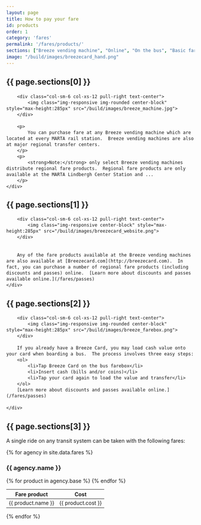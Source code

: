```yaml
---
layout: page
title: How to pay your fare
id: products
order: 1
category: 'fares'
permalink: '/fares/products/'
sections: ["Breeze vending machine", "Online", "On the bus", "Basic fare prices"]
image: "/build/images/breezecard_hand.png"
---
```


<div class="row">
	<div class="col-sm-12">
		<h2 id="{{ page.sections[0] | slugify }}">{{ page.sections[0] }}</h2>


		<div class="col-sm-6 col-xs-12 pull-right text-center">
			<img class="img-responsive img-rounded center-block" style="max-height:285px" src="/build/images/breeze_machine.jpg">
		</div>

		<p>
			You can purchase fare at any Breeze vending machine which are located at every MARTA rail station.  Breeze vending machines are also at major regional transfer centers. 
		</p>
		<p>
			<strong>Note:</strong> only select Breeze vending machines distribute regional fare products.  Regional fare products are only available at the MARTA Lindbergh Center Station and ...
		</p>
	</div>
</div>

<div class="row">
	<div class="col-sm-12">
		<h2 id="{{ page.sections[1] | slugify }}">{{ page.sections[1] }}</h2>


		<div class="col-sm-6 col-xs-12 pull-right text-center">
			<img class="img-responsive center-block" style="max-height:285px" src="/build/images/breezecard_website.png">
		</div>


		Any of the fare products available at the Breeze vending machines are also available at [Breezecard.com](http://breezecard.com).  In fact, you can purchase a number of regional fare products (including discounts and passes) online.  [Learn more about discounts and passes available online.](/fares/passes)
	</div>
</div>

<div class="row">
	<div class="col-sm-12">
		<h2 id="{{ page.sections[2] | slugify }}">{{ page.sections[2] }}</h2>

		<div class="col-sm-6 col-xs-12 pull-right text-center">
			<img class="img-responsive img-rounded center-block" style="max-height:285px" src="/build/images/breeze_farebox.png">
		</div>

		If you already have a Breeze Card, you may load cash value onto your card when boarding a bus.  The process involves three easy steps:
		<ol>
			<li>Tap Breeze Card on the bus farebox</li>
			<li>Insert cash (bills and/or coins)</li>
			<li>Tap your card again to load the value and transfer</li>
		</ol>
		[Learn more about discounts and passes available online.](/fares/passes)

	</div>
</div>

## {{ page.sections[3] }}

A single ride on any transit system can be taken with the following fares:

<div class="row">
	{% for agency in site.data.fares %}
	<div class="col-md-4 col-sm-6 equal-height">
			<h3>{{ agency.name }}</h3>
			<table class="table">
				<thead>
					<th>Fare product</th>
					<th>Cost</th>
				</thead>
				{% for product in agency.base %}
				<tr>
					<td>{{ product.name }}</td><td>{{ product.cost }}</td>
				</tr>
				{% endfor %}
			</table>
	</div>
	{% endfor %}
</div>